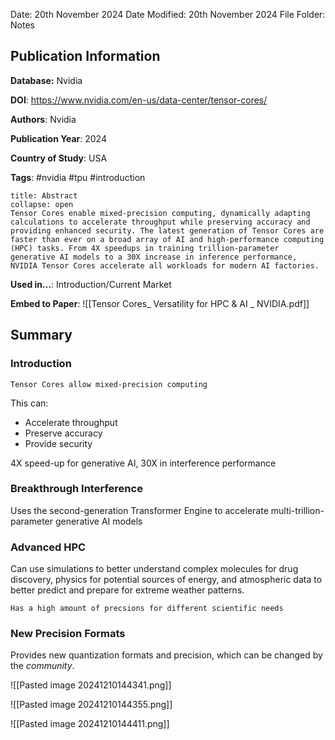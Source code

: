 Date: 20th November 2024
Date Modified: 20th November 2024
File Folder: Notes
## Publication Information

**Database:**  Nvidia

**DOI**: https://www.nvidia.com/en-us/data-center/tensor-cores/

**Authors**: Nvidia

**Publication Year**: 2024

**Country of Study**: USA

**Tags**: #nvidia #tpu #introduction

```ad-abstract
title: Abstract
collapse: open
Tensor Cores enable mixed-precision computing, dynamically adapting calculations to accelerate throughput while preserving accuracy and providing enhanced security. The latest generation of Tensor Cores are faster than ever on a broad array of AI and high-performance computing (HPC) tasks. From 4X speedups in training trillion-parameter generative AI models to a 30X increase in inference performance, NVIDIA Tensor Cores accelerate all workloads for modern AI factories.
```

**Used in…**: Introduction/Current Market

**Embed to Paper**: ![[Tensor Cores_ Versatility for HPC & AI _ NVIDIA.pdf]]

## Summary

### Introduction

```ad-important
Tensor Cores allow mixed-precision computing
```

This can:
- Accelerate throughput
- Preserve accuracy
- Provide security

4X speed-up for generative AI, 30X in interference performance

### Breakthrough Interference

Uses the second-generation Transformer Engine to accelerate multi-trillion-parameter generative AI models

### Advanced HPC

Can use simulations to better understand complex molecules for drug discovery, physics for potential sources of energy, and atmospheric data to better predict and prepare for extreme weather patterns.

```ad-important
Has a high amount of precsions for different scientific needs
```

### New Precision Formats

Provides new quantization formats and precision, which can be changed by the *community*.

![[Pasted image 20241210144341.png]]

![[Pasted image 20241210144355.png]]

![[Pasted image 20241210144411.png]]



